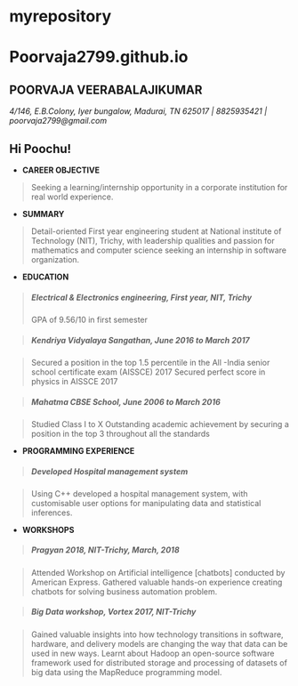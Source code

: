 # myrepository
# Poorvaja2799.github.io
## POORVAJA VEERABALAJIKUMAR
_4/146, E.B.Colony, Iyer bungalow, Madurai, TN 625017 | 8825935421 | poorvaja2799@gmail.com_

## Hi Poochu!

* **CAREER OBJECTIVE**
 > Seeking a learning/internship opportunity in a corporate institution for real world experience.

* __SUMMARY__
> Detail-oriented First year engineering student at National institute of Technology (NIT), Trichy, with leadership qualities and passion for mathematics and computer science seeking an internship in software organization.

* **EDUCATION**  
> ##### _Electrical & Electronics engineering, First year, NIT, Trichy_
> GPA of 9.56/10 in first semester

> ##### _Kendriya Vidyalaya Sangathan,  June 2016  to March 2017_

> Secured a position in the top 1.5 percentile in the All -India senior school certificate exam (AISSCE) 2017
Secured perfect score in physics in AISSCE 2017

> ##### _Mahatma CBSE School, June 2006 to March 2016_

> Studied Class I to X
Outstanding academic achievement by securing a position in the top 3 throughout all the standards

* **PROGRAMMING EXPERIENCE**

> ##### _Developed  Hospital management system_

> Using C++ developed a hospital management system, with customisable user options for manipulating data and statistical inferences.

* **WORKSHOPS** 

> ##### _Pragyan 2018, NIT-Trichy, March, 2018_

> Attended Workshop on Artificial intelligence [chatbots] conducted by American Express. Gathered valuable hands-on experience creating chatbots for solving business automation problem. 

> ##### _Big Data workshop, Vortex 2017, NIT-Trichy_

> Gained valuable insights into how technology transitions in software, hardware, and delivery models are changing the way that data can be used in new ways. Learnt about Hadoop an open-source software framework used for distributed storage and processing of datasets of big data using the MapReduce programming model. 
